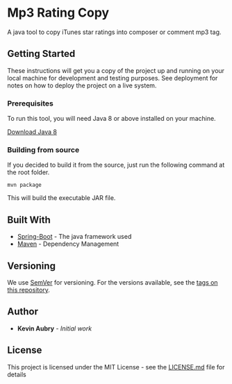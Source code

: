 # Mp3 Rating Copy

A java tool to copy iTunes star ratings into composer or comment mp3 tag.

## Getting Started

These instructions will get you a copy of the project up and running on your local machine for development and testing purposes. See deployment for notes on how to deploy the project on a live system.

### Prerequisites

To run this tool, you will need Java 8 or above installed on your machine.

[Download Java 8](http://www.oracle.com/technetwork/java/javase/downloads/jre8-downloads-2133155.html)


### Building from source

If you decided to build it from the source, just run the following command at the root folder.

```
mvn package
```

This will build the executable JAR file.


## Built With

* [Spring-Boot](https://projects.spring.io/spring-boot/) - The java framework used
* [Maven](https://maven.apache.org/) - Dependency Management


## Versioning

We use [SemVer](http://semver.org/) for versioning. For the versions available, see the [tags on this repository](https://github.com/your/project/tags). 

## Author

* **Kevin Aubry** - *Initial work*

## License

This project is licensed under the MIT License - see the [LICENSE.md](LICENSE.md) file for details
